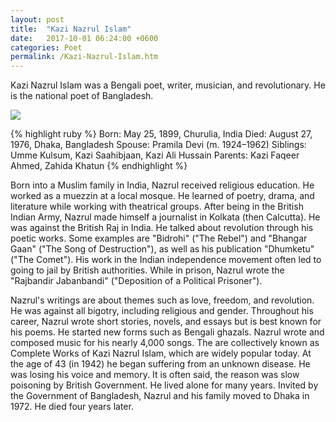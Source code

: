 ```yaml
---
layout: post
title:  "Kazi Nazrul Islam"
date:   2017-10-01 06:24:00 +0600
categories: Poet
permalink: /Kazi-Nazrul-Islam.htm
---
```

Kazi Nazrul Islam was a Bengali poet, writer, musician, and revolutionary. He is the national poet of Bangladesh.

<img src="http://www.virtualbangladesh.com/wp-content/uploads/2014/11/rxlnn70l.bmp"/>

{% highlight ruby %}
Born: May 25, 1899, Churulia, India
Died: August 27, 1976, Dhaka, Bangladesh
Spouse: Pramila Devi (m. 1924–1962)
Siblings: Umme Kulsum, Kazi Saahibjaan, Kazi Ali Hussain
Parents: Kazi Faqeer Ahmed, Zahida Khatun
{% endhighlight %}

<p>Born into a Muslim family in India, Nazrul received religious education. He worked as a muezzin at a local mosque. He learned of poetry, drama, and literature while working with theatrical groups. After being in the British Indian Army, Nazrul made himself a journalist in Kolkata (then Calcutta). He was against the British Raj in India. He talked about revolution through his poetic works. Some examples are "Bidrohi" ("The Rebel") and "Bhangar Gaan" ("The Song of Destruction"), as well as his publication "Dhumketu" ("The Comet"). His work in the Indian independence movement often led to going to jail by British authorities. While in prison, Nazrul wrote the "Rajbandir Jabanbandi" ("Deposition of a Political Prisoner").</p>

<p>Nazrul's writings are about themes such as love, freedom, and revolution. He was against all bigotry, including religious and gender. Throughout his career, Nazrul wrote short stories, novels, and essays but is best known for his poems. He started new forms such as Bengali ghazals. Nazrul wrote and composed music for his nearly 4,000 songs. The are collectively known as Complete Works of Kazi Nazrul Islam, which are widely popular today. At the age of 43 (in 1942) he began suffering from an unknown disease. He was losing his voice and memory. It is often said, the reason was slow poisoning by British Government. He lived alone for many years. Invited by the Government of Bangladesh, Nazrul and his family moved to Dhaka in 1972. He died four years later.</p>
